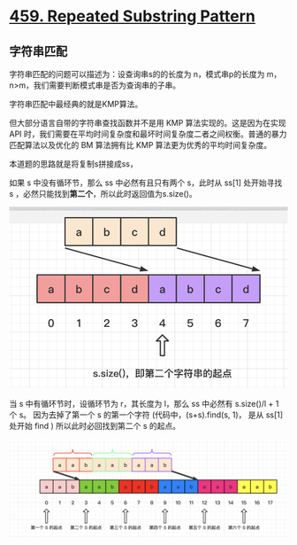 # [459. Repeated Substring Pattern](https://leetcode.com/problems/repeated-substring-pattern/)

## 字符串匹配

字符串匹配的问题可以描述为：设查询串s的的长度为 n，模式串p的长度为 m，n>m，我们需要判断模式串是否为查询串的子串。

字符串匹配中最经典的就是KMP算法。

但大部分语言自带的字符串查找函数并不是用 KMP 算法实现的。这是因为在实现 API 时，我们需要在平均时间复杂度和最坏时间复杂度二者之间权衡。普通的暴力匹配算法以及优化的 BM 算法拥有比 KMP 算法更为优秀的平均时间复杂度。

本道题的思路就是将复制s拼接成ss，

如果 s 中没有循环节，那么 ss 中必然有且只有两个 s，此时从 ss[1] 处开始寻找 s ，必然只能找到**第二个**，所以此时返回值为s.size()。

![image.png](assets/1598227887-eIftIu-image.png)

当 s 中有循环节时，设循环节为 r，其长度为 l，那么 ss 中必然有 s.size()/l + 1 个 s。
因为去掉了第一个 s 的第一个字符 (代码中，(s+s).find(s, 1)， 是从 ss[1] 处开始 find )
所以此时必回找到第二个 s 的起点。



![image.png](assets/1598228553-dXojLo-image.png)
